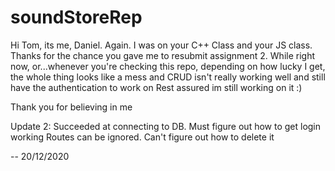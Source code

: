 # soundStoreRep

Hi Tom, its me, Daniel. Again. I was on your C++ Class and your JS class. Thanks for the chance you gave me to resubmit assignment 2. 
While right now, or...whenever you're checking this repo, depending on how lucky I get, the whole thing looks like a mess and CRUD isn't really working well and still have the authentication to work on
Rest assured im still working on it :)

Thank you for believing in me

Update 2: Succeeded at connecting to DB. Must figure out how to get login working
Routes can be ignored. Can't figure out how to delete it

-- 20/12/2020
